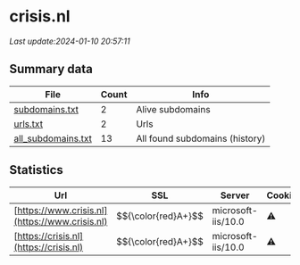 # crisis.nl
*Last update:2024-01-10 20:57:11*
## Summary data
| File       | Count | Info |
|------------|-------|------|
|[subdomains.txt](/data/crisis/subdomains.txt)|2|Alive subdomains|
|[urls.txt](/data/crisis/urls.txt)|2|Urls|
|[all_subdomains.txt](/data/crisis/all_subdomains.txt)|13|All found subdomains (history)|
## Statistics
| Url | SSL | Server | Cookie | HSTS | CSP | XFO | XXP | RP | Tech |
|------------|-------|------|------|------|------|------|------|------|------|
|[https://www.crisis.nl](https://www.crisis.nl)| $${\color{red}A+}$$ |microsoft-iis/10.0|:warning: |:white_check_mark: | |:white_check_mark: | |:white_check_mark: | |:white_check_mark: | |Azure HSTS IIS:10.0...| |
|[https://crisis.nl](https://crisis.nl)| $${\color{red}A+}$$ |microsoft-iis/10.0|:warning: |:white_check_mark: | |:white_check_mark: | |:white_check_mark: | |:white_check_mark: | |Azure HSTS IIS:10.0...| |